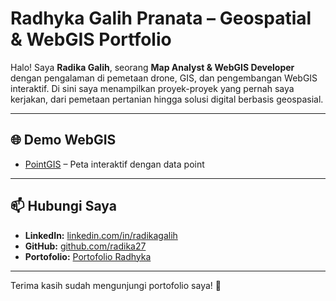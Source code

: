 # Radhyka Galih Pranata – Geospatial & WebGIS Portfolio

Halo! Saya **Radika Galih**, seorang **Map Analyst & WebGIS Developer** dengan pengalaman di pemetaan drone, GIS, dan pengembangan WebGIS interaktif. Di sini saya menampilkan proyek-proyek yang pernah saya kerjakan, dari pemetaan pertanian hingga solusi digital berbasis geospasial.

---

## 🌐 Demo WebGIS
- [PointGIS](https://radika27.github.io/PointGIS/) – Peta interaktif dengan data point

---

## 📫 Hubungi Saya
- **LinkedIn:** [linkedin.com/in/radikagalih](https://linkedin.com/in/radikagalih)  
- **GitHub:** [github.com/radika27](https://github.com/radika27)
- **Portofolio:** [Portofolio Radhyka](https://radika27.github.io/PortofolioRadhyka/) 

---

Terima kasih sudah mengunjungi portofolio saya! 🚀  

